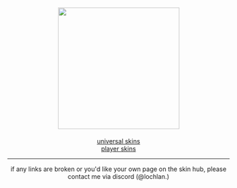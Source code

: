<h1 align="center">
        <img src="https://i.imgur.com/WXgx7IS.png" width="275px"><br>
</h1>
<p align="center">
    <a href="universal/universal.md">universal skins</a><br>
    <a href="player/player.md">player skins</a><hr>


<p align="center">if any links are broken or you'd like your own page on the skin hub, please contact me via discord (@lochlan.)</p>
